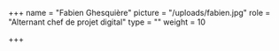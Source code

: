 +++
name = "Fabien Ghesquière"
picture = "/uploads/fabien.jpg"
role = "Alternant chef de projet digital"
type = ""
weight = 10

+++
